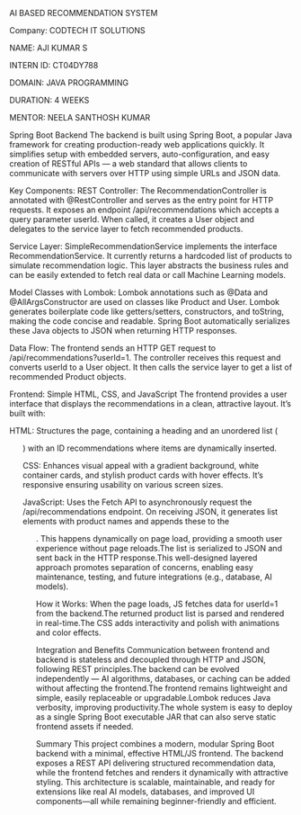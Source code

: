 AI BASED RECOMMENDATION SYSTEM

Company: CODTECH IT SOLUTIONS

NAME: AJI KUMAR S

INTERN ID: CT04DY788

DOMAIN: JAVA PROGRAMMING

DURATION: 4 WEEKS

MENTOR: NEELA SANTHOSH KUMAR

Spring Boot Backend
The backend is built using Spring Boot, a popular Java framework for creating production-ready web applications quickly. It simplifies setup with embedded servers, auto-configuration, and easy creation of RESTful APIs — a web standard that allows clients to communicate with servers over HTTP using simple URLs and JSON data.

Key Components:
REST Controller:
The RecommendationController is annotated with @RestController and serves as the entry point for HTTP requests. It exposes an endpoint /api/recommendations which accepts a query parameter userId. When called, it creates a User object and delegates to the service layer to fetch recommended products.

Service Layer:
SimpleRecommendationService implements the interface RecommendationService. It currently returns a hardcoded list of products to simulate recommendation logic. This layer abstracts the business rules and can be easily extended to fetch real data or call Machine Learning models.

Model Classes with Lombok:
Lombok annotations such as @Data and @AllArgsConstructor are used on classes like Product and User. Lombok generates boilerplate code like getters/setters, constructors, and toString, making the code concise and readable. Spring Boot automatically serializes these Java objects to JSON when returning HTTP responses.

Data Flow:
The frontend sends an HTTP GET request to /api/recommendations?userId=1.
The controller receives this request and converts userId to a User object.
It then calls the service layer to get a list of recommended Product objects.

Frontend: Simple HTML, CSS, and JavaScript
The frontend provides a user interface that displays the recommendations in a clean, attractive layout. It’s built with:

HTML: Structures the page, containing a heading and an unordered list
(<ul>) with an ID recommendations where items are dynamically inserted.

CSS:
Enhances visual appeal with a gradient background, white container cards, and stylish product cards with hover effects. It’s responsive ensuring usability on various screen sizes.

JavaScript:
Uses the Fetch API to asynchronously request the /api/recommendations endpoint. On receiving JSON, it generates list elements with product names and appends these to the <ul>. This happens dynamically on page load, providing a smooth user experience without page reloads.The list is serialized to JSON and sent back in the HTTP response.This well-designed layered approach promotes separation of concerns, enabling easy maintenance, testing, and future integrations (e.g., database, AI models).

How it Works:
When the page loads, JS fetches data for userId=1 from the backend.The returned product list is parsed and rendered in real-time.The CSS adds interactivity and polish with animations and color effects.

Integration and Benefits
Communication between frontend and backend is stateless and decoupled through HTTP and JSON, following REST principles.The backend can be evolved independently — AI algorithms, databases, or caching can be added without affecting the frontend.The frontend remains lightweight and simple, easily replaceable or upgradable.Lombok reduces Java verbosity, improving productivity.The whole system is easy to deploy as a single Spring Boot executable JAR that can also serve static frontend assets if needed.

Summary
This project combines a modern, modular Spring Boot backend with a minimal, effective HTML/JS frontend. The backend exposes a REST API delivering structured recommendation data, while the frontend fetches and renders it dynamically with attractive styling. This architecture is scalable, maintainable, and ready for extensions like real AI models, databases, and improved UI components—all while remaining beginner-friendly and efficient.


